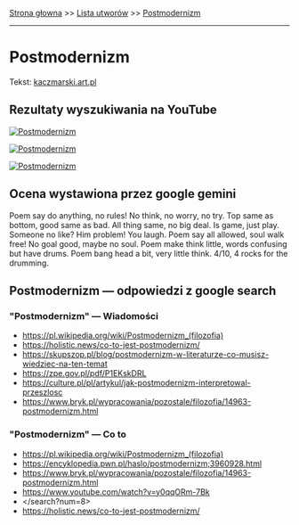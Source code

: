 [Strona głowna](../index.md) >> [Lista utworów](../list.md) >> [Postmodernizm](459.md)

---

# Postmodernizm

Tekst: [kaczmarski.art.pl](https://www.kaczmarski.art.pl/tworczosc/wiersze/postmodernizm/)

## Rezultaty wyszukiwania na YouTube

[![Postmodernizm](http://img.youtube.com/vi/IK7SiKM7kCM/0.jpg)](https://www.youtube.com/watch?v=IK7SiKM7kCM "Kaczmarski - Postmodernizm - YouTube")

[![Postmodernizm](http://img.youtube.com/vi/Lsr8SPdGbr0/0.jpg)](https://www.youtube.com/watch?v=Lsr8SPdGbr0 "Postmodernizm - YouTube")

[![Postmodernizm](http://img.youtube.com/vi/qE681aA9af4/0.jpg)](https://www.youtube.com/watch?v=qE681aA9af4 "Jacek Kaczmarski - Postmodernizm koncert 1998 - YouTube")

## Ocena wystawiona przez google gemini

Poem say do anything, no rules! No think, no worry, no try. Top same as bottom, good same as bad. All thing same, no big deal. Is game, just play. Someone no like? Him problem! You laugh. Poem say all allowed, soul walk free! No goal good, maybe no soul. Poem make think little, words confusing but have drums. Poem bang head a bit, very little think. 4/10, 4 rocks for the drumming.


## Postmodernizm — odpowiedzi z google search

### "Postmodernizm" — Wiadomości

 - <https://pl.wikipedia.org/wiki/Postmodernizm_(filozofia)>
 - <https://holistic.news/co-to-jest-postmodernizm/>
 - <https://skupszop.pl/blog/postmodernizm-w-literaturze-co-musisz-wiedziec-na-ten-temat>
 - <https://zpe.gov.pl/pdf/P1EKskDRL>
 - <https://culture.pl/pl/artykul/jak-postmodernizm-interpretowal-przeszlosc>
 - <https://www.bryk.pl/wypracowania/pozostale/filozofia/14963-postmodernizm.html>

### "Postmodernizm" — Co to

 - <https://pl.wikipedia.org/wiki/Postmodernizm_(filozofia)>
 - <https://encyklopedia.pwn.pl/haslo/postmodernizm;3960928.html>
 - <https://www.bryk.pl/wypracowania/pozostale/filozofia/14963-postmodernizm.html>
 - <https://www.youtube.com/watch?v=y0qqORm-7Bk>
 - </search?num=8>
 - <https://holistic.news/co-to-jest-postmodernizm/>

